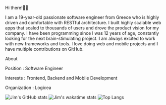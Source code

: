 Hi there!👋🏻

I am a 19-year-old passionate software engineer from Greece who is highly driven and comfortable with RESTful architecture. I built highly scalable web apps that scaled to thousands of users and drove the product vision for my company. I have been programming since I was 12 years of age, constantly looking for the next brain-stimulating project. I am always excited to work with new frameworks and tools. I love doing web and mobile projects and I have multiple contributions on GitHub.

About

Position : Software Engineer

Interests : Frontend, Backend and Mobile Development

Organization : Logicea

![Jim's GitHub stats](https://github-readme-stats.vercel.app/api?username=JimTheo-Dev&count_private=true&show_icons=true&theme=dark$hide=contributions)
![Jim's wakatime stats](https://github-readme-stats.vercel.app/api/wakatime?username=DimitrisTheo&theme=dark)
![Top Langs](https://github-readme-stats.vercel.app/api/top-langs/?username=JimTheo-Dev&layout=compact&theme=dark)
